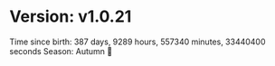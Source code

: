 # Version: v1.0.21
Time since birth: 387 days, 9289 hours, 557340 minutes, 33440400 seconds
Season: Autumn 🍁
